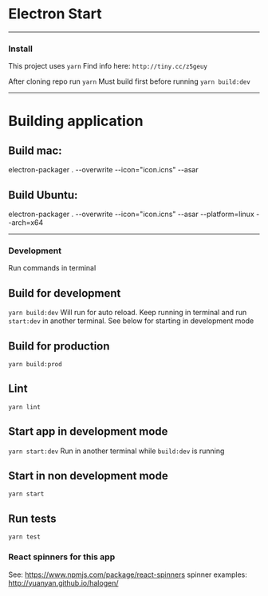 # Electron Start

-----------------------


### Install
This project uses `yarn`
Find info here: `http://tiny.cc/z5geuy`

After cloning repo run `yarn`
Must build first before running `yarn build:dev`

-----------------------

# Building application

## Build mac:

electron-packager . --overwrite --icon="icon.icns" --asar

## Build Ubuntu:

electron-packager . --overwrite --icon="icon.icns" --asar --platform=linux --arch=x64


-----------------------


### Development

Run commands in terminal

## Build for development
`yarn build:dev`
Will run for auto reload. Keep running in terminal and run `start:dev` in another terminal. See below for starting
in development mode

## Build for production

`yarn build:prod`

## Lint
`yarn lint`

## Start app in development mode
`yarn start:dev`
Run in another terminal while `build:dev` is running

## Start in non development mode
`yarn start`

## Run tests
`yarn test`


### React spinners for this app
See: https://www.npmjs.com/package/react-spinners
spinner examples: http://yuanyan.github.io/halogen/
